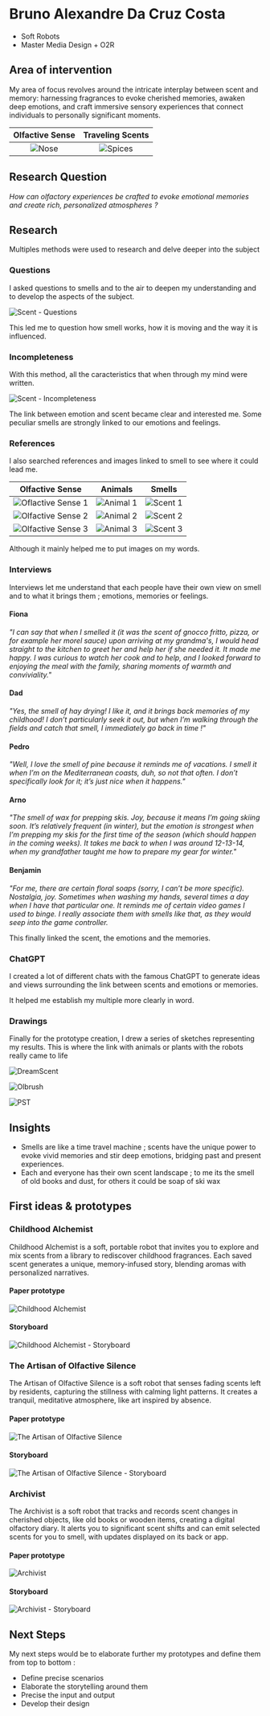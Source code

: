 # Bruno Alexandre Da Cruz Costa

- Soft Robots
- Master Media Design + O2R

## Area of intervention

My area of focus revolves around the intricate interplay between scent and memory: harnessing fragrances to evoke cherished memories, awaken deep emotions, and craft immersive sensory experiences that connect individuals to personally significant moments.

Olfactive Sense           | Traveling Scents
:-------------------------:|:-------------------------:
![Nose](https://github.com/Psemata/softrobotics/blob/main/images/2024-10-18/nose-4.png)  |  ![Spices](https://github.com/Psemata/softrobotics/blob/main/images/2024-10-16/cooking-13.jpg)

## Research Question

_How can olfactory experiences be crafted to evoke emotional memories and create rich, personalized atmospheres ?_

## Research

Multiples methods were used to research and delve deeper into the subject

### Questions

I asked questions to smells and to the air to deepen my understanding and to develop the aspects of the subject.

![Scent - Questions](https://github.com/Psemata/softrobotics/blob/main/images/2024-11-06/smell-questions.png)

This led me to question how smell works, how it is moving and the way it is influenced.

### Incompleteness

With this method, all the caracteristics that when through my mind were written.

![Scent - Incompleteness](https://github.com/Psemata/softrobotics/blob/main/images/2024-11-06/smell-incompleteness.png)

The link between emotion and scent became clear and interested me. Some peculiar smells are strongly linked to our emotions and feelings.

### References

I also searched references and images linked to smell to see where it could lead me.

Olfactive Sense           | Animals | Smells
:-------------------------:|:-------------------------:|:-------------------------:
![Oflactive Sense 1](https://github.com/Psemata/softrobotics/blob/main/images/2024-10-18/anatomy-2.png) | ![Animal 1](https://github.com/Psemata/softrobotics/blob/main/images/2024-10-18/animal-3.png) | ![Scent 1](https://github.com/Psemata/softrobotics/blob/main/images/2024-10-18/scent-8.png)
![Olfactive Sense 2](https://github.com/Psemata/softrobotics/blob/main/images/2024-10-18/nose-2.png) | ![Animal 2](https://github.com/Psemata/softrobotics/blob/main/images/2024-10-18/animal-4.png) | ![Scent 2](https://github.com/Psemata/softrobotics/blob/main/images/2024-10-18/scent-10.png)
![Olfactive Sense 3](https://github.com/Psemata/softrobotics/blob/main/images/2024-10-18/scent-12.png) | ![Animal 3](https://github.com/Psemata/softrobotics/blob/main/images/2024-10-18/animal-1.png) | ![Scent 3](https://github.com/Psemata/softrobotics/blob/main/images/2024-10-18/air-flow-2.png)

Although it mainly helped me to put images on my words.

### Interviews

Interviews let me understand that each people have their own view on smell and to what it brings them ; emotions, memories or feelings.

#### Fiona

_"I can say that when I smelled it (it was the scent of gnocco fritto, pizza, or for example her morel sauce) upon arriving at my grandma's, I would head straight to the kitchen to greet her and help her if she needed it. It made me happy. I was curious to watch her cook and to help, and I looked forward to enjoying the meal with the family, sharing moments of warmth and conviviality."_

#### Dad

_"Yes, the smell of hay drying!
I like it, and it brings back memories of my childhood!
I don’t particularly seek it out, but when I’m walking through the fields and catch that smell, I immediately go back in time !"_

#### Pedro

_"Well, I love the smell of pine because it reminds me of vacations. I smell it when I’m on the Mediterranean coasts, duh, so not that often. I don’t specifically look for it; it’s just nice when it happens."_

#### Arno

_"The smell of wax for prepping skis.
Joy, because it means I’m going skiing soon. It’s relatively frequent (in winter), but the emotion is strongest when I’m prepping my skis for the first time of the season (which should happen in the coming weeks).
It takes me back to when I was around 12-13-14, when my grandfather taught me how to prepare my gear for winter."_

#### Benjamin

_"For me, there are certain floral soaps (sorry, I can’t be more specific).
Nostalgia, joy.
Sometimes when washing my hands, several times a day when I have that particular one.
It reminds me of certain video games I used to binge. I really associate them with smells like that, as they would seep into the game controller._

This finally linked the scent, the emotions and the memories.

### ChatGPT

I created a lot of different chats with the famous ChatGPT to generate ideas and views surrounding the link between scents and emotions or memories.

It helped me establish my multiple more clearly in word.

### Drawings

Finally for the prototype creation, I drew a series of sketches representing my results. This is where the link with animals or plants with the robots really came to life

![DreamScent](https://github.com/Psemata/softrobotics/blob/main/images/2024-10-25/DreamScent.jpg)

![Olbrush](https://github.com/Psemata/softrobotics/blob/main/images/2024-10-25/Olbrush.jpg)

![PST](https://github.com/Psemata/softrobotics/blob/main/images/2024-10-25/PST.jpg)

## Insights

- Smells are like a time travel machine ; scents have the unique power to evoke vivid memories and stir deep emotions, bridging past and present experiences.
- Each and everyone has their own scent landscape ; to me its the smell of old books and dust, for others it could be soap of ski wax

## First ideas & prototypes

### Childhood Alchemist

Childhood Alchemist is a soft, portable robot that invites you to explore and mix scents from a library to rediscover childhood fragrances. Each saved scent generates a unique, memory-infused story, blending aromas with personalized narratives.

#### Paper prototype

![Childhood Alchemist](https://github.com/Psemata/softrobotics/blob/main/images/2024-11-05/childhoodalchemist-paperprototype.jpg)

#### Storyboard

![Childhood Alchemist - Storyboard](https://github.com/Psemata/softrobotics/blob/main/images/2024-10-24/childhoodalchemist-storyboard.jpg)

### The Artisan of Olfactive Silence

The Artisan of Olfactive Silence is a soft robot that senses fading scents left by residents, capturing the stillness with calming light patterns. It creates a tranquil, meditative atmosphere, like art inspired by absence.

#### Paper prototype

![The Artisan of Olfactive Silence](https://github.com/Psemata/softrobotics/blob/main/images/2024-11-05/theartisanofolfactorysilence-paperprototype.jpg)

#### Storyboard

![The Artisan of Olfactive Silence - Storyboard](https://github.com/Psemata/softrobotics/blob/main/images/2024-11-05/theartisanofolfactorysilence-storyboard.jpg)

### Archivist

The Archivist is a soft robot that tracks and records scent changes in cherished objects, like old books or wooden items, creating a digital olfactory diary. It alerts you to significant scent shifts and can emit selected scents for you to smell, with updates displayed on its back or app.

#### Paper prototype

![Archivist](https://github.com/Psemata/softrobotics/blob/main/images/2024-11-05/archivist-paperprototype.jpg)

#### Storyboard

![Archivist - Storyboard](https://github.com/Psemata/softrobotics/blob/main/images/2024-11-05/archivist-storyboard.jpg)

## Next Steps

My next steps would be to elaborate further my prototypes and define them from top to bottom :

- Define precise scenarios
- Elaborate the storytelling around them
- Precise the input and output
- Develop their design
